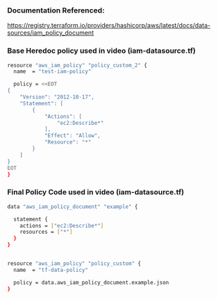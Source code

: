 ### Documentation Referenced:

https://registry.terraform.io/providers/hashicorp/aws/latest/docs/data-sources/iam_policy_document

### Base Heredoc policy used in video (iam-datasource.tf)
```sh
resource "aws_iam_policy" "policy_custom_2" {
  name  = "test-iam-policy"

  policy = <<EOT
{
    "Version": "2012-10-17",
    "Statement": [
        {
            "Actions": [
                "ec2:Describe*"
            ],
            "Effect": "Allow",
            "Resource": "*"
        }
    ]
}
EOT
}
```

### Final Policy Code used in video (iam-datasource.tf)

```sh
data "aws_iam_policy_document" "example" {

  statement {
    actions = ["ec2:Describe*"]
    resources = ["*"]
  }
}


resource "aws_iam_policy" "policy_custom" {
  name  = "tf-data-policy"

  policy = data.aws_iam_policy_document.example.json
}
```